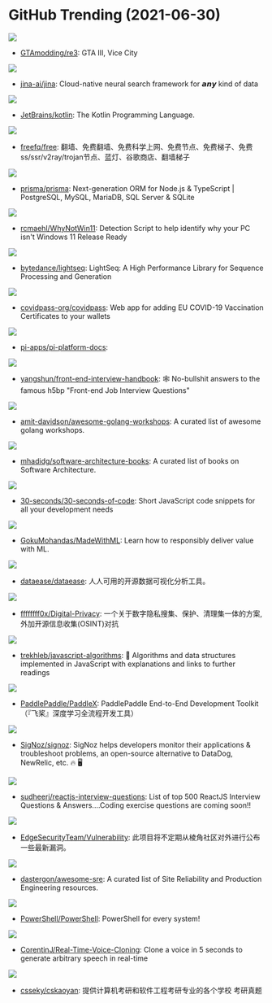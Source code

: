 # GitHub Trending (2021-06-30)

![](https://img.shields.io/badge/C%2B%2B-New%20320-green?style=flat-square&logo=appveyor)
- [GTAmodding/re3](https://github.com/GTAmodding/re3): GTA III, Vice City

![](https://img.shields.io/badge/Python-New%20373-green?style=flat-square&logo=appveyor)
- [jina-ai/jina](https://github.com/jina-ai/jina): Cloud-native neural search framework for 𝙖𝙣𝙮 kind of data

![](https://img.shields.io/badge/none-New%20263-green?style=flat-square&logo=appveyor)
- [JetBrains/kotlin](https://github.com/JetBrains/kotlin): The Kotlin Programming Language.

![](https://img.shields.io/badge/none-New%20438-green?style=flat-square&logo=appveyor)
- [freefq/free](https://github.com/freefq/free): 翻墙、免费翻墙、免费科学上网、免费节点、免费梯子、免费ss/ssr/v2ray/trojan节点、蓝灯、谷歌商店、翻墙梯子

![](https://img.shields.io/badge/TypeScript-New%2041-green?style=flat-square&logo=appveyor)
- [prisma/prisma](https://github.com/prisma/prisma): Next-generation ORM for Node.js & TypeScript | PostgreSQL, MySQL, MariaDB, SQL Server & SQLite

![](https://img.shields.io/badge/AutoIt-New%20646-green?style=flat-square&logo=appveyor)
- [rcmaehl/WhyNotWin11](https://github.com/rcmaehl/WhyNotWin11): Detection Script to help identify why your PC isn't Windows 11 Release Ready

![](https://img.shields.io/badge/Cuda-New%2027-green?style=flat-square&logo=appveyor)
- [bytedance/lightseq](https://github.com/bytedance/lightseq): LightSeq: A High Performance Library for Sequence Processing and Generation

![](https://img.shields.io/badge/JavaScript-New%2026-green?style=flat-square&logo=appveyor)
- [covidpass-org/covidpass](https://github.com/covidpass-org/covidpass): Web app for adding EU COVID-19 Vaccination Certificates to your wallets

![](https://img.shields.io/badge/none-New%20170-green?style=flat-square&logo=appveyor)
- [pi-apps/pi-platform-docs](https://github.com/pi-apps/pi-platform-docs): 

![](https://img.shields.io/badge/JavaScript-New%20117-green?style=flat-square&logo=appveyor)
- [yangshun/front-end-interview-handbook](https://github.com/yangshun/front-end-interview-handbook): 🕸 No-bullshit answers to the famous h5bp "Front-end Job Interview Questions"

![](https://img.shields.io/badge/none-New%2049-green?style=flat-square&logo=appveyor)
- [amit-davidson/awesome-golang-workshops](https://github.com/amit-davidson/awesome-golang-workshops): A curated list of awesome golang workshops.

![](https://img.shields.io/badge/none-New%20297-green?style=flat-square&logo=appveyor)
- [mhadidg/software-architecture-books](https://github.com/mhadidg/software-architecture-books): A curated list of books on Software Architecture.

![](https://img.shields.io/badge/JavaScript-New%20194-green?style=flat-square&logo=appveyor)
- [30-seconds/30-seconds-of-code](https://github.com/30-seconds/30-seconds-of-code): Short JavaScript code snippets for all your development needs

![](https://img.shields.io/badge/Jupyter%20Notebook-New%20214-green?style=flat-square&logo=appveyor)
- [GokuMohandas/MadeWithML](https://github.com/GokuMohandas/MadeWithML): Learn how to responsibly deliver value with ML.

![](https://img.shields.io/badge/Java-New%2034-green?style=flat-square&logo=appveyor)
- [dataease/dataease](https://github.com/dataease/dataease): 人人可用的开源数据可视化分析工具。

![](https://img.shields.io/badge/none-New%20220-green?style=flat-square&logo=appveyor)
- [ffffffff0x/Digital-Privacy](https://github.com/ffffffff0x/Digital-Privacy): 一个关于数字隐私搜集、保护、清理集一体的方案,外加开源信息收集(OSINT)对抗

![](https://img.shields.io/badge/JavaScript-New%20210-green?style=flat-square&logo=appveyor)
- [trekhleb/javascript-algorithms](https://github.com/trekhleb/javascript-algorithms): 📝 Algorithms and data structures implemented in JavaScript with explanations and links to further readings

![](https://img.shields.io/badge/Python-New%20126-green?style=flat-square&logo=appveyor)
- [PaddlePaddle/PaddleX](https://github.com/PaddlePaddle/PaddleX): PaddlePaddle End-to-End Development Toolkit（『飞桨』深度学习全流程开发工具）

![](https://img.shields.io/badge/TypeScript-New%20362-green?style=flat-square&logo=appveyor)
- [SigNoz/signoz](https://github.com/SigNoz/signoz): SigNoz helps developers monitor their applications & troubleshoot problems, an open-source alternative to DataDog, NewRelic, etc. 🔥 🖥

![](https://img.shields.io/badge/JavaScript-New%20281-green?style=flat-square&logo=appveyor)
- [sudheerj/reactjs-interview-questions](https://github.com/sudheerj/reactjs-interview-questions): List of top 500 ReactJS Interview Questions & Answers....Coding exercise questions are coming soon!!

![](https://img.shields.io/badge/none-New%204-green?style=flat-square&logo=appveyor)
- [EdgeSecurityTeam/Vulnerability](https://github.com/EdgeSecurityTeam/Vulnerability): 此项目将不定期从棱角社区对外进行公布一些最新漏洞。

![](https://img.shields.io/badge/none-New%2031-green?style=flat-square&logo=appveyor)
- [dastergon/awesome-sre](https://github.com/dastergon/awesome-sre): A curated list of Site Reliability and Production Engineering resources.

![](https://img.shields.io/badge/C%23-New%2015-green?style=flat-square&logo=appveyor)
- [PowerShell/PowerShell](https://github.com/PowerShell/PowerShell): PowerShell for every system!

![](https://img.shields.io/badge/Python-New%2082-green?style=flat-square&logo=appveyor)
- [CorentinJ/Real-Time-Voice-Cloning](https://github.com/CorentinJ/Real-Time-Voice-Cloning): Clone a voice in 5 seconds to generate arbitrary speech in real-time

![](https://img.shields.io/badge/none-New%2025-green?style=flat-square&logo=appveyor)
- [csseky/cskaoyan](https://github.com/csseky/cskaoyan): 提供计算机考研和软件工程考研专业的各个学校 考研真题

